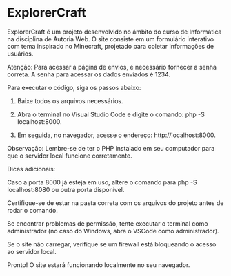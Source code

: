 # ExplorerCraft
ExplorerCraft é um projeto desenvolvido no âmbito do curso de Informática na disciplina de Autoria Web. O site consiste em um formulário interativo com tema inspirado no Minecraft, projetado para coletar informações de usuários.

Atenção: Para acessar a página de envios, é necessário fornecer a senha correta. A senha para acessar os dados enviados é 1234.

Para executar o código, siga os passos abaixo:

1. Baixe todos os arquivos necessários.


2. Abra o terminal no Visual Studio Code e digite o comando: php -S localhost:8000.


3. Em seguida, no navegador, acesse o endereço: http://localhost:8000.

Observação: Lembre-se de ter o PHP instalado em seu computador para que o servidor local funcione corretamente.

Dicas adicionais:

Caso a porta 8000 já esteja em uso, altere o comando para php -S localhost:8080 ou outra porta disponível.

Certifique-se de estar na pasta correta com os arquivos do projeto antes de rodar o comando.

Se encontrar problemas de permissão, tente executar o terminal como administrador (no caso do Windows, abra o VSCode como administrador).

Se o site não carregar, verifique se um firewall está bloqueando o acesso ao servidor local.


Pronto! O site estará funcionando localmente no seu navegador.
